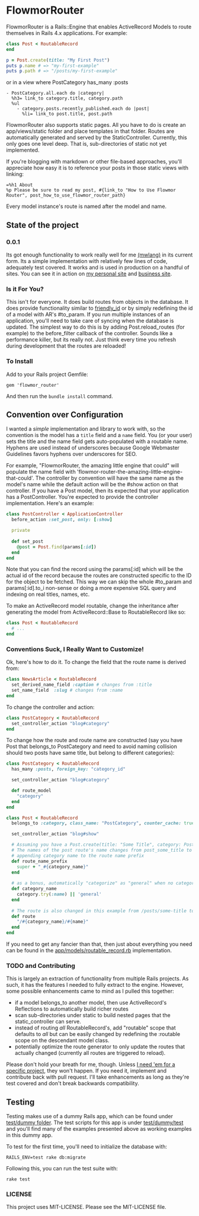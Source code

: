 # FlowmorRouter

FlowmorRouter is a Rails::Engine that enables ActiveRecord Models to route themselves in Rails 4.x applications. For example:

```ruby
class Post < RoutableRecord
end

p = Post.create(title: "My First Post")
puts p.name # => "my-first-example"
puts p.path # => "/posts/my-first-example"
```

or in a view where PostCategory has_many :posts

```haml
- PostCategory.all.each do |category|
  %h3= link_to category.title, category.path
  %ul
    - category.posts.recently_published.each do |post|
      %li= link_to post.title, post.path
```

FlowmorRouter also supports static pages.  All you have to do is create an app/views/static folder and place templates in that folder.  Routes are automatically generated and served by the StaticController.  Currently, this only goes one level deep.  That is, sub-directories of static not yet implemented.

If you're blogging with markdown or other file-based approaches, you'll appreciate how easy it is to reference your posts in those static views with linking:

```haml
=%h1 About
%p Please be sure to read my post, #{link_to "How to Use Flowmor Router", post_how_to_use_flowmor_router_path}
```

Every model instance's route is named after the model and name.

## State of the project

### 0.0.1

Its got enough functionality to work really well for me [(mwlang)](https://github.com/mwlang) in its current form.  Its a simple implementation with relatively few lines of code, adequately test covered.  It works and is used in production on a handful of sites.  You can see it in action on [my personal site](http://codeconnoisseur.org) and [business site](http://cybrains.net).

### Is it For You?

This isn't for everyone.  It does build routes from objects in the database.  It does provide functionality similar to [friendly_id](https://github.com/norman/friendly_id) or by simply redefining the id of a model with AR's #to_param. If you run multiple instances of an application, you'll need to take care of syncing when the database is updated.  The simplest way to do this is by adding Post.reload_routes (for example) to the before_filter callback of the controller.  Sounds like a performance killer, but its really not.  Just think every time you refresh during development that the routes are reloaded!



### To Install

Add to your Rails project Gemfile:

```
gem 'flowmor_router'
```

And then run the `bundle install` command.

## Convention over Configuration

I wanted a *simple* implementation and library to work with, so the convention is the model has a `title` field and a `name` field.  You (or your user) sets the title and the name field gets auto-populated with a routable name.  Hyphens are used instead of underscores because Google Webmaster Guidelines favors hyphens over underscores for SEO.

For example, "FlowmorRouter, the amazing little engine that could" will populate the name field with 'flowmor-router-the-amazing-little-engine-that-could'.  The controller by convention will have the same name as the model's name while the default action will be the #show action on that controller.  If you have a Post model, then its expected that your application has a PostController.  You're expected to provide the controller implementation.  Here's an example:

```ruby
class PostController < ApplicationController
  before_action :set_post, only: [:show]

  private
  
  def set_post
    @post = Post.find(params[:id])
  end
end
```

Note that you can find the record using the params[:id] which will be the actual id of the record because the routes are constructed specific to the ID for the object to be fetched.  This way we can skip the whole #to_param and params[:id].to_i non-sense or doing a more expensive SQL query and indexing on real titles, names, etc.

To make an ActiveRecord model routable, change the inheritance after generating the model from ActiveRecord::Base to RoutableRecord like so:

```ruby
class Post < RoutableRecord
  # ...
end
```

### Conventions Suck, I Really Want to Customize!

Ok, here's how to do it.  To change the field that the route name is derived from:

```ruby
class NewsArticle < RoutableRecord
  set_derived_name_field :caption # changes from :title
  set_name_field  :slug # changes from :name
end
```
To change the controller and action:

```ruby
class PostCategory < RoutableRecord 
  set_controller_action "blog#category"
end
```

To change how the route and route name are constructed (say you have Post that belongs_to PostCategory and need to avoid naming collision should two posts have same title, but belong to different categories):

```ruby
class PostCategory < RoutableRecord
  has_many :posts, foreign_key: "category_id"

  set_controller_action "blog#category"

  def route_model
    "category"
  end
end

class Post < RoutableRecord
  belongs_to :category, class_name: "PostCategory", counter_cache: true

  set_controller_action "blog#show"

  # Assuming you have a Post.create(title: "Some Title", category: PostCategory.create(title: "General"))
  # The names of the post route's name changes from post_some_title to post_general_some_title by
  # appending category name to the route name prefix
  def route_name_prefix
    super + "_#{category_name}"
  end
  
  # as a bonus, automatically "categorize" as "general" when no category assigned.
  def category_name
    category.try(:name) || 'general'
  end
  
  # The route is also changed in this example from /posts/some-title to /general/some-title
  def route
    "/#{category_name}/#{name}"
  end
end
```

If you need to get any fancier than that, then just about everything you need can be found in the [app/models/routable_record.rb](https://github.com/mwlang/flowmor_router/blob/master/app/models/routable_record.rb) implementation.

### TODO and Contributing

This is largely an extraction of functionality from multiple Rails projects.  As such, it has the features I needed to fully extract to the engine.  However, some possible enhancements came to mind as I pulled this together:

* if a model belongs_to another model, then use ActiveRecord's Reflections to automatically build richer routes
* scan sub-directories under static to build nested pages that the static_controller can serve.
* instead of routing *all* RoutableRecord's, add "routable" scope that defaults to *all* but can be easily changed by redefining the :routable scope on the descendant model class.
* potentially optimize the route generator to only update the routes that actually changed (currently all routes are triggered to reload).

Please don't hold your breath for me, though.  Unless [I need 'em for a specific project](http://en.wikipedia.org/wiki/You_aren%27t_gonna_need_it), they won't happen.  If you need it, implement and contribute back with pull request.  I'll take enhancements as long as they're test covered and don't break backwards compatibility.

## Testing

Testing makes use of a dummy Rails app, which can be found under [test/dummy folder](https://github.com/mwlang/flowmor_router/tree/master/test/dummy).  The test scripts for this app is under [test/dummy/test](https://github.com/mwlang/flowmor_router/tree/master/test/dummy/test) and you'll find many of the examples presented above as working examples in this dummy app.

To test for the first time, you'll need to initialize the database with:

```
RAILS_ENV=test rake db:migrate
```

Following this, you can run the test suite with:

```
rake test
```

### LICENSE

This project uses MIT-LICENSE.  Please see the MIT-LICENSE file.